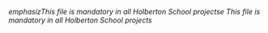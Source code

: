 *emphasizThis file is mandatory in all Holberton School projectse* _This file is mandatory in all Holberton School projects_